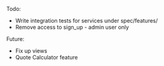 Todo:

- Write integration tests for services under spec/features/
- Remove access to sign_up - admin user only

Future:

- Fix up views
- Quote Calculator feature